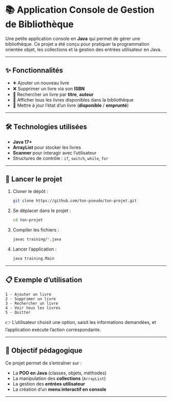 # 📚 Application Console de Gestion de Bibliothèque

Une petite application console en **Java** qui permet de gérer une bibliothèque.
Ce projet a été conçu pour pratiquer la programmation orientée objet, les collections et la gestion des entrées utilisateur en Java.

---

## ✨ Fonctionnalités

* ➕ Ajouter un nouveau livre
* ❌ Supprimer un livre via son **ISBN**
* 🔎 Rechercher un livre par **titre**, **auteur**
* 📖 Afficher tous les livres disponibles dans la bibliothèque
* 🔄 Mettre à jour l’état d’un livre (**disponible** / **emprunté**)

---

## 🛠️ Technologies utilisées

* **Java 17+**
* **ArrayList** pour stocker les livres
* **Scanner** pour interagir avec l’utilisateur
* Structures de contrôle : `if`, `switch`, `while`, `for`

---

## 🚀 Lancer le projet

1. Cloner le dépôt :

   ```bash
   git clone https://github.com/ton-pseudo/ton-projet.git
   ```
2. Se déplacer dans le projet :

   ```bash
   cd ton-projet
   ```
3. Compiler les fichiers :

   ```bash
   javac training/*.java
   ```
4. Lancer l’application :

   ```bash
   java training.Main
   ```

---

## 📋 Exemple d’utilisation

```
1 - Ajouter un livre
2 - Supprimer un livre
3 - Rechercher un livre
4 - Voir tous les livres
5 - Quitter
```

👉 L’utilisateur choisit une option, saisit les informations demandées, et l’application exécute l’action correspondante.

---

## 🎯 Objectif pédagogique

Ce projet permet de s’entraîner sur :

* La **POO en Java** (classes, objets, méthodes)
* La manipulation des **collections** (`ArrayList`)
* La gestion des **entrées utilisateur**
* La création d’un **menu interactif en console**

---
